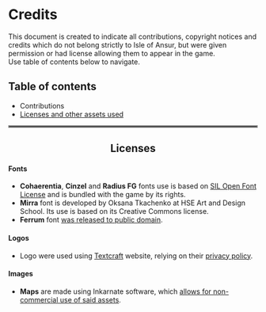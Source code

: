 # Credits
This document is created to indicate all contributions, copyright notices and credits
which do not belong strictly to Isle of Ansur, but were given permission or had license
allowing them to appear in the game.  
Use table of contents below to navigate.

## Table of contents
- Contributions
- [Licenses and other assets used](credits.md#centerlicensescenter)

<hr style="border:2px solid gray">

## <center>Licenses</center>
#### Fonts
- **Cohaerentia**, **Cinzel** and **Radius FG** fonts use is based on [SIL Open Font License](http://scripts.sil.org/OFL) and is bundled with the game by its rights.
- **Mirra** font is developed by Oksana Tkachenko at HSE Art and Design School. Its use is based on its Creative Commons license.
- **Ferrum** font [was released to public domain](https://www.1001fonts.com/ferrum-font.html).

#### Logos
- Logo were used using [Textcraft](https://textcraft.net/) website, relying on their [privacy policy](https://textcraft.net/terms.php).

#### Images
- **Maps** are made using Inkarnate software, which [allows for non-commercial use of said assets](https://inkarnate.s3.amazonaws.com/inkarnate-terms-of-use-june-2020.pdf).